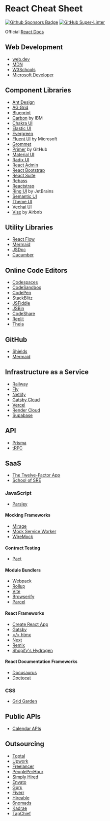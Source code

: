 
# React Cheat Sheet

[![Github Sponsors Badge](https://img.shields.io/static/v1?label=Sponsor&message=%E2%9D%A4&logo=GitHub&color=%23fe8e86)](https://github.com/sponsors/emilioleon)
[![GitHub Super-Linter](https://github.com/emilioleon/awesome-dev-tools/workflows/Lint%20Code%20Base/badge.svg)](https://github.com/marketplace/actions/super-linter)

Official [React Docs](https://reactjs.org/)

## Web Development

- [web.dev](https://web.dev/)
- [MDN](https://developer.mozilla.org/)
- [W3Schools](https://www.w3schools.com/)
- [Microsoft Developer](https://developer.microsoft.com/)

## Component Libraries

- [Ant Design](https://github.com/ant-design/ant-design/)
- [AG Grid](http://ag-grid.com)
- [Blueprint](https://github.com/palantir/blueprint)
- [Carbon](https://github.com/carbon-design-system/carbon) by IBM
- [Chakra UI](https://github.com/chakra-ui/chakra-ui)
- [Elastic UI](https://github.com/elastic/eui)
- [Evergreen](https://github.com/segmentio/evergreen)
- [Fluent UI](https://github.com/microsoft/fluentui) by Microsoft
- [Grommet](https://github.com/grommet/grommet)
- [Primer](https://github.com/primer/react) by GitHub
- [Material UI](https://github.com/mui/material-ui)
- [Radix UI](https://github.com/radix-ui/primitives)
- [React Admin](https://github.com/marmelab/react-admin)
- [React Bootstrap](https://github.com/react-bootstrap/react-bootstrap)
- [React Suite](https://github.com/rsuite/rsuite)
- [Rebass](https://github.com/rebassjs/rebass)
- [Reactstrap](https://github.com/reactstrap/reactstrap)
- [Ring UI](https://github.com/JetBrains/ring-ui) by JetBrains
- [Semantic UI](https://github.com/Semantic-Org/Semantic-UI-React)
- [Theme UI](https://github.com/system-ui/theme-ui)
- [Vechai UI](https://github.com/vechai/vechaiui)
- [Visx](https://github.com/airbnb/visx/) by Airbnb

## Utility Libraries

- [React Flow](https://github.com/wbkd/react-flow)
- [Mermaid](https://github.com/mermaid-js/mermaid)
- [JSDoc](https://github.com/jsdoc/jsdoc)
- [Cucumber](https://github.com/cucumber/cucumber-js)

## Online Code Editors

- [Codespaces](https://github.com/features/codespaces)
- [CodeSandbox](https://github.com/codesandbox/)
- [CodePen](https://github.com/codepen)
- [StackBlitz](https://github.com/stackblitz)
- [JSFiddle](https://github.com/jsfiddle)
- [JSBin](https://github.com/jsbin)
- [CodeShare](https://github.com/Codeshare)
- [Replit](https://github.com/replit)
- [Theia](https://github.com/eclipse-theia)

## GitHub

- [Shields](https://shields.io/)
- [Mermaid](https://github.blog/2022-02-14-include-diagrams-markdown-files-mermaid/)

## Infrastructure as a Service

- [Railway](https://railway.app/)
- [Fly](https://fly.io/)
- [Netlify](https://netlify.com)
- [Gatsby Cloud](https://www.gatsbyjs.com/products/cloud/)
- [Vercel](https://vercel.com/)
- [Render Cloud](https://render-web.onrender.com/)
- [Supabase](https://supabase.io/)

## API

- [Prisma](https://github.com/prisma/prisma)
- [tRPC](https://github.com/trpc/trpc)

## SaaS

- [The Twelve-Factor App](https://12factor.net/)
- [School of SRE](https://github.com/linkedin/school-of-sre)

### JavaScript

- [Parsley](https://parsleyjs.org)

#### Mocking Frameworks

- [Mirage](https://miragejs.com/)
- [Mock Service Worker](https://mswjs.io/)
- [WireMock](http://wiremock.org/)

#### Contract Testing

- [Pact](https://github.com/pact-foundation)

#### Module Bundlers

- [Webpack](https://webpack.js.org/)
- [Rollup](https://rollupjs.org/)
- [Vite](https://vitejs.dev/)
- [Browserify](https://browserify.org/)
- [Parcel](https://parceljs.org/)

#### React Frameworks

- [Create React App](https://create-react-app.dev/)
- [Gatsby](https://www.gatsbyjs.com/)
- [</> htmx](http://htmx.org)
- [Next](https://nextjs.org/)
- [Remix](https://remix.run/)
- [Shopify's Hydrogen](https://shopify.dev/hydrogen)

#### React Documentation Frameworks

- [Docusaurus](https://github.com/facebook/docusaurus)
- [Doctocat](https://github.com/primer/doctocat)

### CSS

- [Grid Garden](https://cssgridgarden.com)

## Public APIs

- [Calendar APIs](https://www.programmableweb.com/news/11-most-popular-calendars-apis/brief/2020/12/31)

## Outsourcing

- [Toptal](https://www.toptal.com/)
- [Upwork](https://www.upwork.com/)
- [Freelancer](https://www.freelancer.com/)
- [PeoplePerHour](https://www.peopleperhour.com/)
- [Simply Hired](https://www.simplyhired.ca/)
- [Envato](https://envato.com/)
- [Guru](https://www.guru.com/)
- [Fiverr](https://www.fiverr.com/)
- [Hireable](https://hireable.com/)
- [6nomads](https://6nomads.com/)
- [Kadrae](https://kadrae.com/)
- [TapChief](https://www.tapchief.com/)
